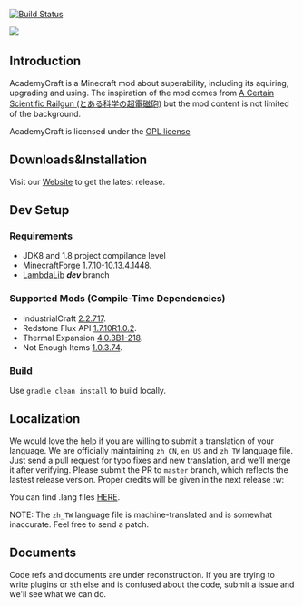[![Build Status](http://ci.sumcraft.net:8080/job/LI-AcademyCraft/badge/icon)](http://ci.sumcraft.net:8080/job/LI-AcademyCraft/)

﻿![](https://raw.githubusercontent.com/LambdaInnovation/AcademyCraft/master/blob/logo_resized.png)  

## Introduction

AcademyCraft is a Minecraft mod about superability, including its aquiring, upgrading and using. The inspiration of the mod comes from [A Certain Scientific Railgun (とある科学の超電磁砲)](https://en.wikipedia.org/wiki/A_Certain_Scientific_Railgun) but the mod content is not limited of the background.

AcademyCraft is licensed under the [GPL license](http://www.gnu.org/licenses/gpl.html "gpl license")


## Downloads&Installation

Visit our [Website](http://ac.li-dev.cn/) to get the latest release.

## Dev Setup

### Requirements

* JDK8 and 1.8 project compilance level
* MinecraftForge 1.7.10-10.13.4.1448.
* [LambdaLib][llib] ___dev___ branch

### Supported Mods (Compile-Time Dependencies)

* IndustrialCraft [2.2.717](http://jenkins.ic2.player.to/job/IC2_experimental/717/).
* Redstone Flux API [1.7.10R1.0.2](https://github.com/CoFH/RedstoneFlux-API).
* Thermal Expansion [4.0.3B1-218](http://minecraft.curseforge.com/mc-mods/69163-thermalexpansion/files/2246924).
* Not Enough Items [1.0.3.74](http://chickenbones.net/Pages/links.html).

### Build

Use ``gradle clean install`` to build locally.

## Localization

We would love the help if you are willing to submit a translation of your language. We are officially maintaining `zh_CN`, `en_US` and `zh_TW` language file. Just send a pull request for typo fixes and new translation, and we'll merge it after verifying. Please submit the PR to `master` branch, which reflects the lastest release version. Proper credits will be given in the next release :w:

You can find .lang files [HERE](src/main/resources/assets/academy/lang).

NOTE: The `zh_TW` language file is machine-translated and is somewhat inaccurate. Feel free to send a patch.

## Documents

Code refs and documents are under reconstruction. If you are trying to write plugins or sth else and is confused about the code, submit a issue and we'll see what we can do.

[llib]: https://github.com/LambdaInnovation/LambdaLib
